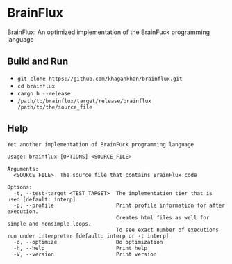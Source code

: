 # BrainFlux
BrainFlux: An optimized implementation of the BrainFuck programming language

## Build and Run
- `git clone https://github.com/khagankhan/brainflux.git`
- `cd brainflux`
- `cargo b --release`
- `/path/to/brainflux/target/release/brainflux /path/to/the/source_file`

## Help

```text
Yet another implementation of BrainFuck programming language

Usage: brainflux [OPTIONS] <SOURCE_FILE>

Arguments:
  <SOURCE_FILE>  The source file that contains BrainFlux code

Options:
  -t, --test-target <TEST_TARGET>  The implementation tier that is used [default: interp]
  -p, --profile                    Print profile information for after execution.
                                   Creates html files as well for simple and nonsimple loops.
                                   To see exact number of executions run under interpreter [default: interp or -t interp]
  -o, --optimize                   Do optimization
  -h, --help                       Print help
  -V, --version                    Print version
```
